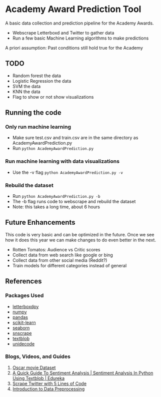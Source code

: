 # Academy Award Prediction Tool
A basic data collection and prediction pipeline for the Academy Awards.

- Webscrape Letterboxd and Twitter to gather data
- Run a few basic Machine Learning algorithms to make predictions

A priori assumption: Past conditions still hold true for the Academy

## TODO
- Random forest the data
- Logistic Regression the data
- SVM the data
- KNN the data
- Flag to show or not show visualizations


## Running the code

### Only run machine learning
- Make sure test.csv and train.csv are in the same directory as AcademyAwardPrediction.py
- Run `python AcademyAwardPrediction.py`

### Run machine learning with data visualizations
- Use the -v flag `python AcademyAwardPrediction.py -v`

### Rebuild the dataset
- Run `python AcademyAwardPrediction.py -b`
- The -b flag runs code to webscrape and rebuild the dataset
- Note: this takes a long time, about 6 hours

## Future Enhancements
This code is very basic and can be optimized in the future. Once we see how it does this year we can make changes to do even better in the next.

- Rotten Tomatos: Audience vs Critic scores
- Collect data from web search like google or bing
- Collect data from other social media (Reddit?)
- Train models for different categories instead of general

## References

### Packages Used
- [letterboxdpy](https://pypi.org/project/letterboxdpy/)
- [numpy](https://pypi.org/project/numpy/)
- [pandas](https://pandas.pydata.org/)
- [scikit-learn](https://scikit-learn.org/)
- [seaborn](https://seaborn.pydata.org/installing.html)
- [snscrape](https://github.com/JustAnotherArchivist/snscrape)
- [textblob](https://pypi.org/project/textblob/)
- [unidecode](https://pypi.org/project/Unidecode/)

### Blogs, Videos, and Guides
1. [Oscar movie Dataset](https://www.kaggle.com/datasets/unanimad/the-oscar-award)
2. [A Quick Guide To Sentiment Analysis | Sentiment Analysis In Python Using Textblob | Edureka](https://www.youtube.com/watch?v=O_B7XLfx0ic)
3. [Scrape Twitter with 5 Lines of Code](https://www.youtube.com/watch?v=PUMMCLrVn8A)
4. [Introduction to Data Preprocessing](https://towardsdatascience.com/introduction-to-data-preprocessing-in-machine-learning-a9fa83a5dc9d)